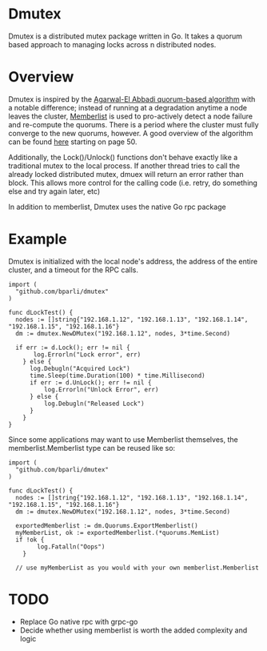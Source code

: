 # Dmutex

Dmutex is a distributed mutex package written in Go.  It takes a quorum based approach to managing locks across n distributed nodes.

Overview
===============
Dmutex is inspired by the [Agarwal-El Abbadi quorum-based algorithm](http://www.dcc.fc.up.pt/~INES/aulas/1314/SDM/papers/FaultToleranceDMEagrawal.pdf) with a notable difference; instead of running at a degradation anytime a node leaves the cluster, [Memberlist](https://github.com/hashicorp/memberlist) is used to pro-actively detect a node failure and re-compute the quorums.  There is a period where the cluster must fully converge to the new quorums, however.  A good overview of the algorithm can be found [here](https://www.cs.uic.edu/~ajayk/Chapter9.pdf) starting on page 50.

Additionally, the Lock()/Unlock() functions don't behave exactly like a traditional mutex to the local process.  If another thread tries to call the already locked distributed mutex, dmuex will return an error rather than block.  This allows more control for the calling code (i.e. retry, do something else and try again later, etc)

In addition to memberlist, Dmutex uses the native Go rpc package

Example
===============
Dmutex is initialized with the local node's address, the address of the entire cluster, and a timeout for the RPC calls.

```
import (
  "github.com/bparli/dmutex"
)

func dLockTest() {
  nodes := []string{"192.168.1.12", "192.168.1.13", "192.168.1.14", "192.168.1.15", "192.168.1.16"}
  dm := dmutex.NewDMutex("192.168.1.12", nodes, 3*time.Second)

  if err := d.Lock(); err != nil {
	   log.Errorln("Lock error", err)
	} else {
	  log.Debugln("Acquired Lock")
	  time.Sleep(time.Duration(100) * time.Millisecond)
	  if err := d.UnLock(); err != nil {
		  log.Errorln("Unlock Error", err)
	  } else {
		  log.Debugln("Released Lock")
	  }
	}
}
```

Since some applications may want to use Memberlist themselves, the memberlist.Memberlist type can be reused like so:

```
import (
  "github.com/bparli/dmutex"
)

func dLockTest() {
  nodes := []string{"192.168.1.12", "192.168.1.13", "192.168.1.14", "192.168.1.15", "192.168.1.16"}
  dm := dmutex.NewDMutex("192.168.1.12", nodes, 3*time.Second)

  exportedMemberlist := dm.Quorums.ExportMemberlist()
  myMemberList, ok := exportedMemberlist.(*quorums.MemList)
  if !ok {
		log.Fatalln("Oops")
	}

  // use myMemberList as you would with your own memberlist.Memberlist
```

TODO
===========
* Replace Go native rpc with grpc-go
* Decide whether using memberlist is worth the added complexity and logic
